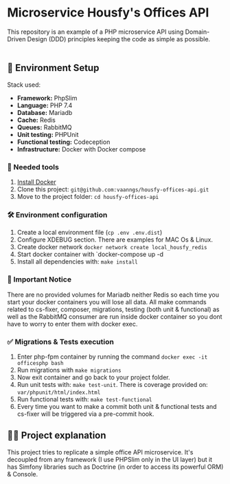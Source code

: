 <p align="center">
    <h1>Microservice Housfy's Offices API</h1>
    This repository is an example of a PHP microservice API using Domain-Driven Design (DDD) principles keeping the 
    code as simple as possible. 
  <br />
  <br />
</p>

## 🚀 Environment Setup
  Stack used: <br />
  - <strong>Framework:</strong> PhpSlim <br/>
  - <strong>Language:</strong> PHP 7.4 <br/>
  - <strong>Database:</strong> Mariadb <br/>
  - <strong>Cache:</strong> Redis <br/>
  - <strong>Queues:</strong> RabbitMQ <br/>
  - <strong>Unit testing:</strong> PHPUnit <br/>
  - <strong>Functional testing:</strong> Codeception <br/>
  - <strong>Infrastructure:</strong> Docker with Docker compose <br/>

### 🐳 Needed tools

1. [Install Docker](https://www.docker.com/get-started)
2. Clone this project: `git@github.com:vaanngs/housfy-offices-api.git`
3. Move to the project folder: `cd housfy-offices-api`

### 🛠️ Environment configuration

1. Create a local environment file (`cp .env .env.dist`)
2. Configure XDEBUG section. There are examples for MAC Os & Linux.
3. Create docker network `docker network create local_housfy_redis`
4. Start docker container with `docker-compose up -d
5. Install all dependencies with: `make install`

### 🛑 Important Notice 
There are no provided volumes for Mariadb neither Redis so each time you start
your docker containers you will lose all data.
All make commands related to cs-fixer, composer, migrations, testing (both unit & functional)
as well as the RabbitMQ consumer are run inside docker container so you dont have 
to worry to enter them with docker exec. 

### ✅ Migrations & Tests execution
1. Enter php-fpm container by running the command `docker exec -it officesphp bash`
2. Run migrations with `make migrations`
3. Now exit container and go back to your project folder.
4. Run unit tests with: `make test-unit`. There is coverage provided on: `var/phpunit/html/index.html`
5. Run functional tests with: `make test-functional`
6. Every time you want to make a commit both unit & functional tests and cs-fixer will be triggered via 
a pre-commit hook.

## 👩‍💻 Project explanation

This project tries to replicate a simple office API microservice. It's decoupled from any framework 
(I use PHPSlim only in the UI layer) but it has Simfony libraries such as Doctrine (in order to access its
 powerful ORM) & Console.
